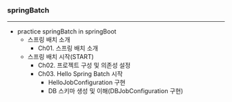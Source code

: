 ### springBatch
***
+ practice springBatch in springBoot
  + 스프링 배치 소개
    + Ch01. 스프링 배치 소개
  + 스프링 배치 시작(START)
    + Ch02. 프로젝트 구성 및 의존성 설정
    + Ch03. Hello Spring Batch 시작
        + HelloJobConfiguration 구현
        + DB 스키마 생성 및 이해(DBJobConfiguration 구현)
